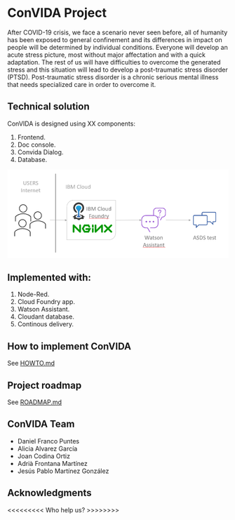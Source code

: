# ConVIDA Project

After COVID-19 crisis, we face a scenario never seen before, all of humanity has been exposed to general confinement and its differences in impact on people will be determined by individual conditions. Everyone will develop an acute stress picture, most without major affectation and with a quick adaptation. The rest of us will have difficulties to overcome the generated stress and this situation will lead to develop a post-traumatic stress disorder (PTSD). Post-traumatic stress disorder is a chronic serious mental illness that needs specialized care in order to overcome it.

## Technical solution

ConVIDA is designed using XX components:
1. Frontend.
2. Doc console.
3. Convida Dialog.
4. Database.

![Convida technical solution](technical_solution/technical_solution.PNG)

## Implemented with:

1. Node-Red.
2. Cloud Foundry app.
3. Watson Assistant.
4. Cloudant database.
5. Continous delivery.

## How to implement ConVIDA

See [HOWTO.md](howto.md)

## Project roadmap

See [ROADMAP.md](roadmap/roadmap.md)

## ConVIDA Team
* Daniel Franco Puntes 
* Alicia Alvarez García 
* Joan Codina Ortiz
* Adrià Frontana Martínez
* Jesús Pablo Martínez González 

## Acknowledgments

<<<<<<<<< Who help us? >>>>>>>>




